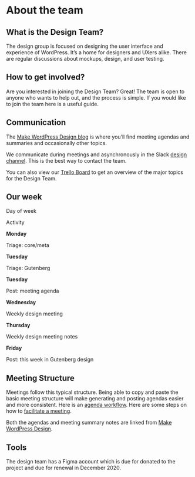 # About the team

## What is the Design Team?

The design group is focused on designing the user interface and experience of WordPress. It’s a home for designers and UXers alike. There are regular discussions about mockups, design, and user testing.

## How to get involved?

Are you interested in joining the Design Team? Great! The team is open to anyone who wants to help out, and the process is simple. If you would like to join the team here is a useful guide.

## Communication

The [Make WordPress Design blog](https://make.wordpress.org/design/) is where you’ll find meeting agendas and summaries and occasionally other topics.

We communicate during meetings and asynchronously in the Slack [design channel](http://wordpress.slack.com/messages/design/). This is the best way to contact the team.

You can also view our [Trello Board](https://trello.com/c/RrAyxp7T) to get an overview of the major topics for the Design Team.

## Our week

Day of week

Activity

**Monday**

Triage: core/meta

**Tuesday**

Triage: Gutenberg

**Tuesday**

Post: meeting agenda

**Wednesday**

Weekly design meeting

**Thursday**

Weekly design meeting notes

**Friday**

Post: this week in Gutenberg design

## Meeting Structure

Meetings follow this typical structure. Being able to copy and paste the basic meeting structure will make generating and posting agendas easier and more consistent. Here is an [agenda workflow](https://make.wordpress.org/design/handbook/workflows/weekly-meeting-agenda/). Here are some steps on how to [facilitate a meeting](https://make.wordpress.org/design/handbook/workflows/weekly-meeting-facilitating/).

Both the agendas and meeting summary notes are linked from [Make WordPress Design](https://make.wordpress.org/design/).

## Tools

The design team has a Figma account which is due for donated to the project and due for renewal in December 2020.